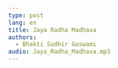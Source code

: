 ```yaml
---
type: post
lang: en
title: Jaya Radha Madhava
authors: 
  - Bhakti Sudhir Goswami
audio: Jaya_Radha_Madhava.mp3
---
```

